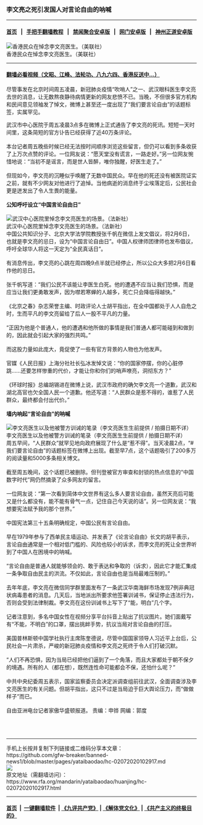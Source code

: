 ### 李文亮之死引发国人对言论自由的呐喊
------------------------

#### [首页](https://github.com/gfw-breaker/banned-news1/blob/master/README.md) &nbsp;&nbsp;|&nbsp;&nbsp; [手把手翻墙教程](https://github.com/gfw-breaker/guides/wiki) &nbsp;&nbsp;|&nbsp;&nbsp; [禁闻聚合安卓版](https://github.com/gfw-breaker/bn-android) &nbsp;&nbsp;|&nbsp;&nbsp; [网门安卓版](https://github.com/oGate2/oGate) &nbsp;&nbsp;|&nbsp;&nbsp; [神州正道安卓版](https://github.com/SzzdOgate/update) 



<div id="headerimg">
 <img alt="香港民众在悼念李文亮医生。（美联社）" src="https://www.rfa.org/mandarin/yataibaodao/huanjing/hc-02072020102917.html/AP_20038462426579.jpg/@@images/46956bb8-05e5-4106-bb8c-edde0e34f77e.jpeg" title="香港民众在悼念李文亮医生。（美联社）"/>
 <div id="headerimgcontents">
  <div id="headerimgcaption">
   <span>
    香港民众在悼念李文亮医生。（美联社）
   </span>
   <!-- zoomattribute -->
  </div>
  <!-- headerimgcaption -->
 </div>
 <!-- headerimagecontents -->
</div>

<hr/>


#### [翻墙必看视频（文昭、江峰、法轮功、八九六四、香港反送中...）](http://167.172.214.107/home.html)

<div id="storytext">
 <div>
  <div class="slot_header">
  </div>
 </div>
 <p>
  尽管事发在北京时间周五凌晨，新冠肺炎疫情“吹哨人”之一、武汉眼科医生李文亮去世的消息，让无数熬夜静待病情更新的网友悲愤不已。当晚，不但很多官方机构和民间意见领袖发了悼文，微博上甚至还一度出现了“我们要言论自由”的话题标签，实属罕见。
 </p>
 <div>
 </div>
 <div>
  武汉市中心医院于周五凌晨3点多在微博上正式通告了李文亮的死讯。短短一天时间里，这条简短的官方讣告已经获得了近40万条评论。
  <br/>
  <br/>
  本台记者周五晚些时候已经无法按时间顺序浏览这些留言，但仍可以看到多条收获了上万次点赞的评论。一位网友说：“愿天堂没有谎言，一路走好。”另一位网友惋惜地说：“当初不是谣言，而是世人皆醉，唯你独醒，好医生走了。”
  <br/>
  <br/>
  但现如今，李文亮的沉睡似乎唤醒了无数中国民众。早在他的死还没有被医院证实之前，就有不少网友对他进行了追悼。当他病逝的消息终于尘埃落定后，公民社会更是迸发出了令人生畏的能量。
  <br/>
  <b>
   <br/>
   公知呼吁设立“中国言论自由日”
  </b>
 </div>
 <div>
  <b>
  </b>
  <br/>
  <div class="image-inline captioned" style="width:980px;">
   <div style="width:980px;">
    <img alt="武汉中心医院里悼念李文亮医生的场景。（法新社）" src="https://www.rfa.org/mandarin/yataibaodao/huanjing/hc-02072020102917.html/000_1or94d_0.jpeg" title="武汉中心医院里悼念李文亮医生的场景。（法新社）"/>
   </div>
   <div class="image-caption">
    <span style="width:980px;">
     武汉中心医院里悼念李文亮医生的场景。（法新社）
    </span>
    <span class="copyright">
    </span>
   </div>
  </div>
 </div>
 <div>
  中国公共知识分子、北京大学法学院教授张千帆在微信上发文倡议，将2月6日，也就是李文亮的忌日，设为“中国言论自由日”。中国人权律师团律师也发布倡议，呼吁全球华人将这一天定为“全民真话日”。
  <br/>
  <br/>
  有消息传出，李文亮的心跳在周四晚9点半就已经停止，所以公众大多把2月6日看作他的忌日。
  <br/>
  <br/>
  张千帆写道：“我们公民不该能让李医生白死。他的遭遇不应当让我们恐惧，而是应当让我们更勇敢发声，因为噤若寒蝉的人越多，死亡只会降临得越快。”
  <br/>
  <br/>
  《北京之春》杂志荣誉主编、时政评论人士胡平指出，在全中国都处于人人自危之时，生而平凡的李文亮留给了后人一股不平凡的力量。
  <br/>
  <br/>
  “正因为他是个普通人，他的遭遇和他所做的事情是我们普通人都可能碰到和做到的，因此就会引起大家的强烈共鸣。”
  <br/>
  <br/>
  而这股力量如此庞大，竟促使了一些有官方背景的人物也为他发声。
  <br/>
  <br/>
  官媒《人民日报》上海分社社长弘冰发悼文说：“你的国家停摆，你的心脏停跳......还要怎样惨重的代价，才能让你和你们的哨声嘹亮，洞彻东方？”
  <br/>
  <br/>
  《环球时报》总编胡锡进在微博上说，武汉市政府的确欠李文亮一个道歉，武汉和湖北高官也欠全国人民一个道歉。他还写道：“人民群众是惹不得的，谁惹了人民群众，最终都会付出代价。”
  <br/>
  <br/>
  <b>
   墙内响起“言论自由”的呐喊
  </b>
 </div>
 <div>
  <b>
   <br/>
  </b>
  <div class="image-inline captioned" style="width:620px;">
   <div style="width:620px;">
    <img alt="李文亮医生以及他被警方训诫的笔录（李文亮医生生前提供 / 拍摄日期不详）" src="https://www.rfa.org/mandarin/yataibaodao/huanjing/hc-02072020102917.html/0207.jpg" title="李文亮医生以及他被警方训诫的笔录（李文亮医生生前提供 / 拍摄日期不详）"/>
   </div>
   <div class="image-caption">
    <span style="width:620px;">
     李文亮医生以及他被警方训诫的笔录（李文亮医生生前提供 / 拍摄日期不详）
    </span>
    <span class="copyright">
    </span>
   </div>
  </div>
 </div>
 <div>
  周五早间，“人民群众”就罕见地向政府展现了什么是“惹不得”。当天凌晨2点，“#我们要言论自由”的话题标签在微博上出现。截至早7点，这个话题吸引了200多万的阅读量和5000多条相关博文。
  <br/>
  <br/>
  截至周五晚间，这个话题已被删除。但刊登被官方审查和封锁的热点信息的“中国数字时代”网仍然摘录了众多网友的留言。
  <br/>
  <br/>
  一位网友说：“第一次看到简体中文世界有这么多人要言论自由，虽然天亮后可能又是什么都没有，能不能有骨气一点，记住自己今天说的话”。另一位网友说：“我想要宪法赋予我的那个世界。”
  <br/>
  <br/>
  中国宪法第三十五条明确规定，中国公民有言论自由。
  <br/>
  <br/>
  早在1979年参与了西单民主墙运动、并发表了《论言论自由》长文的胡平表示，言论自由通常是一个相对低门槛的、风险也较小的诉求，而李文亮的死让全世界听到了中国人在困境中的呐喊。
  <br/>
  <br/>
  “言论自由是普通人就能够领会的、敢于表达和争取的（诉求），因此它才能汇集成一条争取自由民主的洪流。不仅如此，言论自由也是当局最难压制的。”
  <br/>
  <br/>
  去年年底，李文亮在微信同学群里面发布了一条武汉华南海鲜市场发现7例非典冠状病毒患者的消息。几天后，当地派出所要求他签署训诫书，保证停止违法行为，否则会受到法律制裁。李文亮在这份训诫书上写下了“能，明白”几个字。
  <br/>
  <br/>
  记者注意到，多名中国女性在视频分享平台抖音上贴出了抗议图片。她们面戴写有“不能，不明白”的口罩，摆出挑衅手势，抗议当局对言论自由的打压。
  <br/>
  <br/>
  美国普林斯顿中国学社执行主席陈奎德说，尽管中国国家领导人习近平上台后，公民社会一片肃杀，严峻的新冠肺炎疫情和李文亮之死终于令人们打破沉默。
  <br/>
  <br/>
  “人们不再恐惧，因为当局已经把他们逼到了一个角落，而且大家都处于朝不保夕的境遇。所有的人（都在想），既然连性命可能都会不保，还怕什么呢？”
  <br/>
  <br/>
  中共中央纪委周五表示，国家监察委员会决定派调查组前往武汉，全面调查涉及李文亮医生的有关问题。但胡平指出，这只不过是当局迫于巨大舆论压力，而“做做样子”而已。
  <br/>
  <br/>
  自由亚洲电台记者家傲华盛顿报道。 责编：申铧 网编：郭度
  <br/>
  <br/>
  <br/>
  <br/>
 </div>
</div>

<hr/>
手机上长按并复制下列链接或二维码分享本文章：<br/>
https://github.com/gfw-breaker/banned-news1/blob/master/pages/yataibaodao/hc-02072020102917.md <br/>
<a href='https://github.com/gfw-breaker/banned-news1/blob/master/pages/yataibaodao/hc-02072020102917.md'><img src='https://github.com/gfw-breaker/banned-news1/blob/master/pages/yataibaodao/hc-02072020102917.md.png'/></a> <br/>
原文地址（需翻墙访问）：https://www.rfa.org/mandarin/yataibaodao/huanjing/hc-02072020102917.html


------------------------
#### [首页](https://github.com/gfw-breaker/banned-news1/blob/master/README.md) &nbsp;|&nbsp; [一键翻墙软件](https://github.com/gfw-breaker/nogfw/blob/master/README.md) &nbsp;| [《九评共产党》](https://github.com/gfw-breaker/9ping.md/blob/master/README.md#九评之一评共产党是什么) | [《解体党文化》](https://github.com/gfw-breaker/jtdwh.md/blob/master/README.md) | [《共产主义的终极目的》](https://github.com/gfw-breaker/gczydzjmd.md/blob/master/README.md)


<img src='http://gfw-breaker.win/banned-news/pages/yataibaodao/hc-02072020102917.md' width='0px' height='0px'/>
